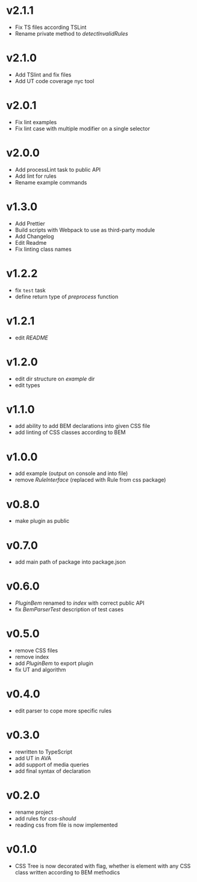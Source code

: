 # v2.1.1
- Fix TS files according TSLint
- Rename private method to *detectInvalidRules*

# v2.1.0
- Add TSlint and fix files
- Add UT code coverage nyc tool

# v2.0.1
- Fix lint examples
- Fix lint case with multiple modifier on a single selector  

# v2.0.0
- Add processLint task to public API
- Add lint for rules
- Rename example commands

# v1.3.0
- Add Prettier
- Build scripts with Webpack to use as third-party module
- Add Changelog
- Edit Readme
- Fix linting class names

# v1.2.2
- fix `test` task
- define return type of *preprocess* function

# v1.2.1
- edit *README*

# v1.2.0
- edit dir structure on *example* dir
- edit types

# v1.1.0
- add ability to add BEM declarations into given CSS file
- add linting of CSS classes according to BEM

# v1.0.0
- add example (output on console and into file)
- remove *RuleInterface* (replaced with Rule from css package)

# v0.8.0
- make plugin as public

# v0.7.0
- add main path of package into package.json

# v0.6.0
- *PluginBem* renamed to *index* with correct public API
- fix *BemParserTest* description of test cases

# v0.5.0
- remove CSS files 
- remove index
- add *PluginBem* to export plugin
- fix UT and algorithm

# v0.4.0
- edit parser to cope more specific rules

# v0.3.0
- rewritten to TypeScript
- add UT in AVA
- add support of media queries
- add final syntax of declaration

# v0.2.0
- rename project
- add rules for *css-should*
- reading css from file is now implemented

# v0.1.0
- CSS Tree is now decorated with flag, whether is element with any CSS class written according to BEM methodics
